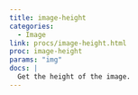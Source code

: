 ```yaml
---
title: image-height
categories: 
  - Image
link: procs/image-height.html
proc: image-height
params: "img"
docs: |
  Get the height of the image.
---
```

